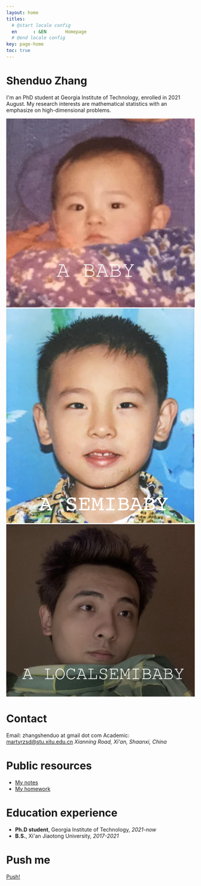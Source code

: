 ```yaml
---
layout: home
titles:
  # @start locale config
  en      : &EN       Homepage
  # @end locale config
key: page-home
toc: true
---
```


# Shenduo Zhang

I'm an PhD student at Georgia Institute of Technology, enrolled in 2021 August. My research interests are mathematical statistics with an emphasize on high-dimensional problems. 

<img class="image image--lg" src="/me.jpeg"/>
<img class="image image--lg" src="/me1.png"/>
<img class="image image--lg" src="/me2.jpg"/>


# Contact

Email: zhangshenduo at gmail dot com
Academic: martyrzsd@stu.xjtu.edu.cn
*Xianning Road, Xi'an, Shaanxi, China*

# Public resources

- [My notes](/courses.md)
- [My homework](/hw.md)

# Education experience

- **Ph.D student**, Georgia Institute of Technology, *2021-now*
- **B.S.**, Xi'an Jiaotong University, *2017-2021* 

# Push me



<html>
<head>
    <script type="text/javascript" src="https://cdn.jsdelivr.net/npm/emailjs-com@2/dist/email.min.js">
        window.onload = function() {
          var a = document.getElementById("mylink");
          a.onclick = function() {
            emailjs.init("user_8b6Z11yUKT3Ry1ZNTPvvC");
            emailjs.send("service_plir1pc","template_33eqqd8");
            return false;
          }
        }
    </script>
</head>
<body>
    <a id="mylink" href="http://www.google.com">Push!</a>        
</body>
</html>


